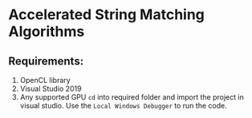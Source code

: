 # Accelerated String Matching Algorithms
## Requirements:
1) OpenCL library
2) Visual Studio 2019
3) Any supported GPU
`cd` into required folder and import the project in visual studio.
Use the `Local Windows Debugger` to run the code.

